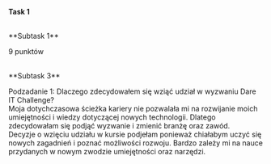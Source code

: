 **Task 1**

<br>
**Subtask 1**
<br>

9 punktów

<br>
**Subtask 3**
<br>

Podzadanie 1: Dlaczego zdecydowałem się wziąć udział w wyzwaniu Dare IT Challenge?
<br>
Moja dotychczasowa ścieżka kariery nie pozwalała mi na rozwijanie moich umiejętności i wiedzy dotyczącej nowych technologii. Dlatego zdecydowałam się podjąć wyzwanie i zmienić branżę oraz zawód.
<br>
Decyzje o wzięciu udziału w kursie podjełam ponieważ chiałabym uczyć się nowych zagadnień i poznać możliwości rozwoju. Bardzo zależy mi na nauce przydanych w nowym zwodzie umiejętności oraz narzędzi.
